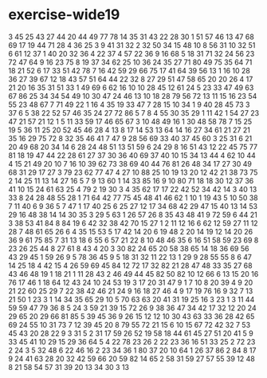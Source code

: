 # exercise-wide19
3
45
25
43
27
44
20
44
49
77
78
14
35
31
43
22
28
30
1
51
57
46
13
47
68
69
17
19
44
71
28
4
36
25
3
9
41
31
32
2
32
50
34
15
48
10
8
56
31
10
32
51
6
61
12
37
1
40
20
32
36
4
22
37
4
57
22
36
9
16
68
5
18
31
71
32
24
56
23
72
47
64
9
16
23
75
8
19
37
34
62
25
10
36
24
35
27
71
80
49
75
35
64
71
18
21
52
6
17
33
51
42
78
7
16
42
59
29
66
75
17
41
64
39
56
13
1
16
10
28
36
27
39
67
12
18
43
57
51
64
44
22
32
8
27
29
51
47
58
65
20
20
26
4
17
21
20
16
35
31
51
33
1
49
69
6
62
16
10
10
28
45
12
61
24
5
23
33
47
49
63
67
86
25
34
34
54
49
10
30
47
24
46
13
10
18
28
79
56
72
13
11
15
16
23
54
55
23
48
67
7
71
49
22
1
16
4
35
19
33
47
7
28
15
10
34
1
9
40
28
45
73
3
37
6
5
38
22
52
57
46
35
24
27
72
86
5
7
8
4
55
30
35
29
1
11
42
1
54
27
23
47
21
57
21
12
1
5
11
33
59
17
46
65
67
3
10
48
49
16
1
30
48
58
78
7
15
25
19
5
36
11
25
20
52
45
46
28
4
13
8
17
14
53
13
64
14
16
27
34
61
21
27
21
35
16
29
75
72
8
32
35
46
41
7
47
9
28
56
69
33
40
37
45
60
3
25
31
6
21
20
49
68
20
34
14
6
28
24
48
51
13
51
59
6
24
29
8
16
51
43
12
22
45
75
77
81
18
19
47
44
22
28
61
27
37
30
36
40
69
37
40
10
15
34
13
44
4
62
10
44
4
15
21
49
20
10
7
16
10
39
62
73
38
69
40
44
76
81
26
48
34
17
27
30
49
68
31
29
17
27
3
79
23
62
77
47
4
27
10
88
25
10
19
13
20
12
42
21
38
73
75
2
14
25
11
13
14
27
16
5
7
9
13
60
1
14
33
85
16
9
10
80
71
18
18
30
12
37
36
41
10
15
24
61
63
25
4
79
2
19
30
3
4
35
62
17
17
22
42
52
34
42
14
3
40
13
33
8
24
28
48
55
28
1
71
64
42
77
75
45
48
41
46
62
1
10
1
19
43
5
10
50
38
7
11
40
6
9
36
5
7
47
1
17
40
25
6
25
27
12
17
34
68
42
29
47
15
40
13
14
53
29
16
48
38
14
14
30
35
3
29
5
63
1
26
57
26
8
35
43
48
41
9
72
59
6
44
21
3
38
53
41
84
8
84
19
6
42
32
38
42
70
15
27
1
2
11
12
16
6
62
12
59
27
11
12
28
7
48
61
65
26
6
4
35
15
53
5
17
42
14
20
6
19
48
2
20
14
19
12
14
20
26
36
9
61
75
85
7
31
13
18
6
55
6
57
21
22
8
10
48
46
35
6
16
51
58
59
23
69
8
23
26
25
44
8
27
61
8
43
4
20
3
30
82
24
65
20
58
38
65
14
18
36
69
56
43
29
45
1
59
26
9
5
78
36
45
9
5
18
31
32
11
22
13
1
29
9
28
55
55
8
6
47
14
25
18
4
42
15
4
26
59
69
45
84
12
72
17
32
82
21
28
47
48
33
35
27
68
43
46
48
19
1
18
21
1
11
28
43
2
46
49
44
45
82
50
82
10
12
66
6
13
15
20
16
76
17
46
1
18
64
12
43
24
10
24
53
19
3
17
20
31
47
9
1
7
10
8
20
39
4
9
20
21
22
60
25
29
7
22
38
42
46
21
24
9
16
18
27
46
4
9
17
19
76
16
9
32
7
13
21
50
1
23
3
1
14
34
35
65
29
10
5
70
63
63
20
41
31
19
25
16
3
23
1
3
11
44
59
59
47
79
36
8
5
24
3
59
21
39
15
72
26
9
38
36
47
34
42
17
32
12
20
24
29
65
20
29
66
81
85
5
39
45
36
9
26
15
12
12
10
30
43
63
33
36
28
42
65
69
24
55
10
31
73
7
12
39
45
20
8
79
55
72
21
15
6
10
15
67
72
42
32
7
53
45
43
20
28
22
9
3
31
5
2
31
17
59
26
52
19
58
18
44
61
45
27
51
20
41
5
9
33
45
41
10
29
15
29
36
64
5
4
22
78
23
26
2
22
23
36
16
51
33
25
2
72
23
2
24
3
5
32
48
6
22
46
16
2
23
34
36
1
80
37
20
10
64
1
26
37
86
2
84
8
17
9
24
41
63
28
20
32
42
59
66
20
59
82
14
65
2
58
31
59
27
57
55
39
12
48
8
21
58
54
57
31
39
20
13
34
30
3
13
